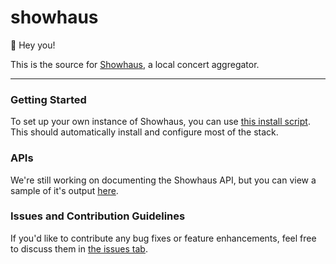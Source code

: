 # showhaus

👋 Hey you!

This is the source for [Showhaus](http://www.showhaus.org), a local concert aggregator.

---

### Getting Started

To set up your own  instance of Showhaus, you can use [this install script](#). This should automatically install and configure most of the stack.

### APIs

We're still working on documenting the Showhaus API, but you can view a sample of it's output [here](#).

### Issues and Contribution Guidelines

If you'd like to contribute any bug fixes or feature enhancements, feel free to discuss them in [the issues tab](https://github.com/showhaus/showhaus_angular/issues). 
